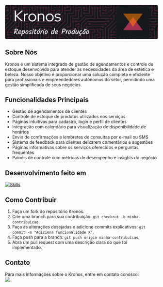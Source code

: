 <img src="github-header-producao.jpg">

## Sobre Nós

Kronos é um sistema integrado de gestão de agendamentos e controle de estoque desenvolvido para atender às necessidades da área de estética e beleza. Nosso objetivo é proporcionar uma solução completa e eficiente para profissionais e empreendedores autônomos do setor, permitindo uma gestão simplificada de seus negócios.

## Funcionalidades Principais

- Gestão de agendamentos de clientes
- Controle de estoque de produtos utilizados nos serviços
- Páginas intuitivas para cadastro, login e perfil de clientes
- Integração com calendário para visualização de disponibilidade de horários
- Envio de confirmações e lembretes de consultas por e-mail ou SMS
- Sistema de feedback para clientes deixarem comentários e sugestões
- Páginas informativas sobre os serviços oferecidos e perguntas frequentes
- Painéis de controle com métricas de desempenho e insights do negócio

## Desenvolvimento feito em

[![Skills](https://skills.thijs.gg/icons?i=html,css,js,nodejs,mysql,py,kotlin,figma)](https://skills.thijs.gg)

## Como Contribuir

1. Faça um fork do repositório Kronos.
2. Crie uma branch para sua contribuição: `git checkout -b minha-contribuicao`.
3. Faça as alterações desejadas e adicione commits explicativos: `git commit -m "Adiciona funcionalidade X"`.
4. Faça push para a branch: `git push origin minha-contribuicao`.
5. Abra um pull request com uma descrição clara do que foi implementado.

## Contato

Para mais informações sobre o Kronos, entre em contato conosco: <br>
<a href="https://app.pipefy.com/public/form/eZxrr_yO">
<img height="40px" src="https://venturebeat.com/wp-content/uploads/2019/07/pipefy-logo-1200x600.png?fit=400%2C200&strip=all">
</a>
